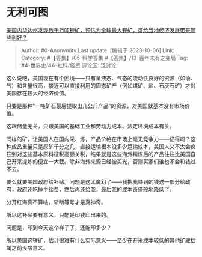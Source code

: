 # 无利可图
[美国内华达州发现数千万吨锂矿，预估为全球最大锂矿，这给当地经济发展带来哪些利好？](https://www.zhihu.com/question/621634918/answer/3239257718)

> Author: #0-Anonymity
> Last update: [编辑于 2023-10-06]
> Link:
> Category: #【答集】/05-科学答集 #【答集】/13-百年未有之变局 
> Tag: #4-世界史/4A-社科/经贸 
> 评论区:
> 泛讨论:

这么说吧，美国现在有个困境——只有呈液态、气态的流动性良好的资源（如油、气）和含量很高，接近可以直接利用的固态矿产（例如煤矿、盐、石灰石矿）才对美国存在较大的经济价值。

只要是那种“一吨矿石最后提取出几公斤产品”的资源，对美国就基本没有市场价值。

这跟储量无关，只跟美国的基础工业和劳动力成本、法定环境成本有关。

同样的矿，让美国人在国内采、炼，产品价格在市场上毫无竞争力——记得吗？这种成品重量只是原矿千分之几，直接运输根本没多少运输成本，美国人又不太会疯狂到对这些基本原料征税高额关税，结果就是这些海外精炼后的产品往往比美国自己开采提炼的便宜一大截。除非海外来源已经被买光，否则买家们谁也不会和钱过不去。

要么就要美国政府给补贴。问题是这太魔幻了——我把我赚到的钱送一部分给政府，政府还吃掉手续费，然后再还给我，最后我的成本奇迹般地降低了。

分开红海真不算啥，斩断等号才是真神奇。

所以这补贴要有意义，只能是印钱印出来的。

问题是，印到今天这个样子了，还能印多少？

所以美国这锂矿，估计很难有什么实际意义——至少在开采成本较低的其他矿藏枯竭之前没啥意义。